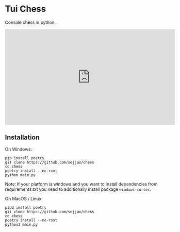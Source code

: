 # Tui Chess
Console chess in python.

<iframe width="560" height="315" src="https://www.youtube.com/embed/O-m-TOtUnQs" title="YouTube video player" frameborder="0" allow="accelerometer; autoplay; clipboard-write; encrypted-media; gyroscope; picture-in-picture; web-share" allowfullscreen></iframe>

## Installation
On Windows:
```shell
pip install poetry 
git clone https://github.com/sejjax/chess
cd chess
poetry install --no-root
python main.py
```
Note:
If your platform is windows and you want to install dependencies from requirements.txt
you need to additionally install package `windows-curses`.

On MacOS / Linux:
```shell
pip3 install poetry 
git clone https://github.com/sejjax/chess
cd chess
poetry install --no-root
python3 main.py
```

